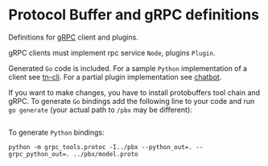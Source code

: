# Protocol Buffer and gRPC definitions

Definitions for [gRPC](https://grpc.io/) client and plugins. 

gRPC clients must implement rpc service `Node`, plugins `Plugin`. 

Generated `Go` code is included. For a sample `Python` implementation of a client see [tn-cli](../tn-cli/). 
For a partial plugin implementation see [chatbot](../chatbot/).

If you want to make changes, you have to install protobuffers tool chain and gRPC. To generate `Go` bindings add the following line to your code and run `go generate` (your actual path to `/pbx` may be different):

```//go:generate protoc --proto_path=../pbx --go_out=plugins=grpc:../pbx ../pbx/model.proto
```

To generate `Python` bindings:

```
python -m grpc_tools.protoc -I../pbx --python_out=. --grpc_python_out=. ../pbx/model.proto
```
 
